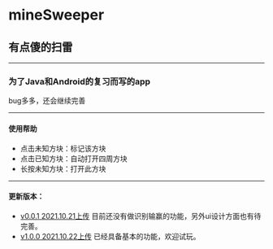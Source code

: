 # mineSweeper
## 有点傻的扫雷
******
### 为了Java和Android的复习而写的app
bug多多，还会继续完善
*******
#### 使用帮助
* 点击未知方块：标记该方块
* 点击已知方块：自动打开四周方块
* 长按未知方块：打开此方块
*******
#### 更新版本：
* [v0.0.1  2021.10.21上传](https://github.com/wangyu1920/mineSweeper/releases/download/0.0.1/app-debug.apk) 目前还没有做识别输赢的功能，另外ui设计方面也有待完善。
* [v1.0.0  2021.10.22上传](https://github.com/wangyu1920/mineSweeper/releases/download/1.0.0/app-debug.apk) 已经具备基本的功能，欢迎试玩。

